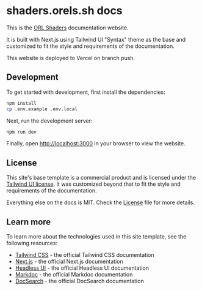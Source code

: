 # shaders.orels.sh docs

This is the [ORL Shaders](https://shaders.orels.sh) documentation website.

It is built with Next.js using Tailwind UI "Syntax" theme as the base and customized to fit the style and requirements of the documentation.

This website is deployed to Vercel on branch push.

## Development

To get started with development, first install the dependencies:

```bash
npm install
cp .env.example .env.local
```

Next, run the development server:

```bash
npm run dev
```

Finally, open [http://localhost:3000](http://localhost:3000) in your browser to view the website.

## License

This site's base template is a commercial product and is licensed under the [Tailwind UI license](https://tailwindui.com/license). It was customized beyond that to fit the style and requirements of the documentation.

Everything else on the docs is MIT. Check the [License](LICENSE) file for more details.

## Learn more

To learn more about the technologies used in this site template, see the following resources:

- [Tailwind CSS](https://tailwindcss.com/docs) - the official Tailwind CSS documentation
- [Next.js](https://nextjs.org/docs) - the official Next.js documentation
- [Headless UI](https://headlessui.dev) - the official Headless UI documentation
- [Markdoc](https://markdoc.io) - the official Markdoc documentation
- [DocSearch](https://docsearch.algolia.com) - the official DocSearch documentation
